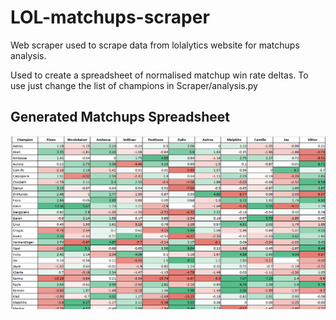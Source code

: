 # LOL-matchups-scraper
Web scraper used to scrape data from lolalytics website for matchups analysis.

Used to create a spreadsheet of normalised matchup win rate deltas. 
To use just change the list of champions in Scraper/analysis.py

## Generated Matchups Spreadsheet
![sheet](/images/matchups_ss.png)
